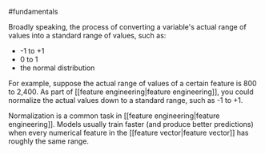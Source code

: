 #fundamentals

Broadly speaking, the process of converting a variable&#39;s actual range
of values into a standard range of values, such as:

<ul>
<li>-1 to +1</li>
<li>0 to 1</li>
<li>the normal distribution</li>
</ul>

For example, suppose the actual range of values of a certain feature is
800 to 2,400. As part of [[feature engineering|feature engineering]],
you could normalize the actual values down to a standard range, such
as -1 to +1.

Normalization is a common task in
[[feature engineering|feature engineering]]. Models usually train faster
(and produce better predictions) when every numerical feature in the
[[feature vector|feature vector]] has roughly the same range.

